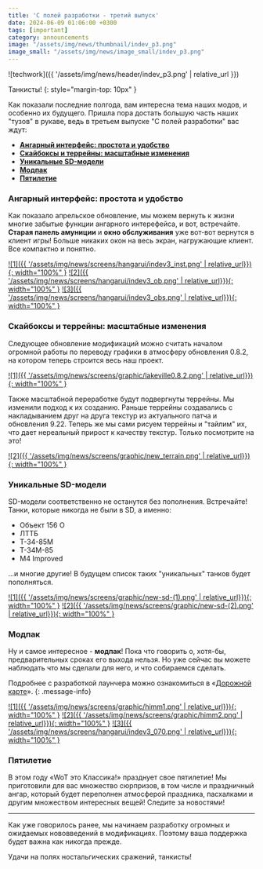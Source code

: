 ```yaml
---
title: 'С полей разработки - третий выпуск' 
date: 2024-06-09 01:06:00 +0300
tags: [important]
category: announcements
image: "/assets/img/news/thumbnail/indev_p3.png"
image_small: "/assets/img/news/image_small/indev_p3.png"
---
```

<p style="display: none">Пришло время показать, что мы умеем на самом деле. Третий выпуск "С полей разработки" уже здесь!</p>

![techwork]({{ '/assets/img/news/header/indev_p3.png' | relative_url }})

Танкисты!
{: style="margin-top: 10px" }

Как показали последние полгода, вам интересна тема наших модов, и особенно их будущего. Пришла пора достать большую часть наших "тузов" в рукаве, ведь в третьем выпуске "С полей разработки" вас ждут:

- **[Ангарный интерфейс: простота и удобство](#ангарный-интерфейс:-простота-и-удобство)**
- **[Скайбоксы и террейны: масштабные изменения](#скайбоксы-и-террейны:-масштабные-изменения)**
- **[Уникальные SD-модели](#уникальные-sd-модели)**
- **[Модпак](#модпак)**
- **[Пятилетие](#пятилетие)**

### Ангарный интерфейс: простота и удобство

Как показало апрельское обновление, мы можем вернуть к жизни многие забытые функции ангарного интерефейса, и вот, встречайте. **Старая панель амуниции** и **окно обслуживания** уже вот-вот вернутся в клиент игры! Больше никаких окон на весь экран, нагружающие клиент. Все компактно и понятно.

[![1]({{ '/assets/img/news/screens/hangarui/indev3_inst.png' | relative_url}}){: width="100%" }](/assets/img/news/screens/hangarui/indev3_inst.png)
[![2]({{ '/assets/img/news/screens/hangarui/indev3_ob.png' | relative_url}}){: width="100%" }](/assets/img/news/screens/hangarui/indev3_ob.png)
[![3]({{ '/assets/img/news/screens/hangarui/indev3_obs.png' | relative_url}}){: width="100%" }](/assets/img/news/screens/hangarui/indev3_obs.png)

### Скайбоксы и террейны: масштабные изменения

Следующее обновление модификаций можно считать началом огромной работы по переводу графики в атмосферу обновления 0.8.2, на котором теперь строится весь наш проект.

[![1]({{ '/assets/img/news/screens/graphic/lakeville0.8.2.png' | relative_url}}){: width="100%" }](/assets/img/news/screens/graphic/lakeville0.8.2.png)

Также масштабной переработке будут подвергнуты террейны. Мы изменили подход к их созданию. Раньше террейны создавались с накладыванием друг на друга текстур из актуального патча и обновления 9.22. Теперь же мы сами рисуем террейны и "тайлим" их, что дает нереальный прирост к качеству текстур. Только посмотрите на это!

[![2]({{ '/assets/img/news/screens/graphic/new_terrain.png' | relative_url}}){: width="100%" }](/assets/img/news/screens/graphic/new_terrain.png)

### Уникальные SD-модели

SD-модели соответственно не останутся без пополнения. Встречайте! Танки, которые никогда не были в SD, а именно:

- Объект 156 О
- ЛТТБ
- Т-34-85М
- Т-34М-85
- M4 Improved

...и многие другие! В будущем список таких "уникальных" танков будет пополняться.

[![1]({{ '/assets/img/news/screens/graphic/new-sd-(1).png' | relative_url}}){: width="100%" }](/assets/img/news/screens/graphic/new-sd(1).png)
[![2]({{ '/assets/img/news/screens/graphic/new-sd-(2).png' | relative_url}}){: width="100%" }](/assets/img/news/screens/graphic/new-sd(2).png)

### Модпак

Ну и самое интересное - **модпак**! Пока что говорить о, хотя-бы, предварительных сроках его выхода нельзя. Но уже сейчас вы можете наблюдать что мы сделали для него, и что собираемся сделать. 

Подробнее с разработкой лаунчера можно ознакомиться в «[Дорожной карте](хуй)».
{: .message-info}

[![1]({{ '/assets/img/news/screens/graphic/himm1.png' | relative_url}}){: width="100%" }](/assets/img/news/screens/graphic/himm1.png)
[![2]({{ '/assets/img/news/screens/graphic/himm2.png' | relative_url}}){: width="100%" }](/assets/img/news/screens/graphic/himm2.png)
[![3]({{ '/assets/img/news/screens/hangarui/indev3_070.png' | relative_url}}){: width="100%" }](/assets/img/news/screens/hangarui/indev3_070.png)

### Пятилетие

В этом году «WoT это Классика!» празднует свое пятилетие! Мы приготовили для вас множество сюрпризов, в том числе и праздничный ангар, который будет переполнен атмосферой праздника, пасхалками и другим множеством интересных вещей! Следите за новостями!

---

Как уже говорилось ранее, мы начинаем разработку огромных и ожидаемых нововведений в модификациях. Поэтому ваша поддержка будет важна как никогда прежде.

Удачи на полях ностальгических сражений, танкисты!